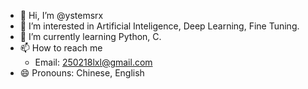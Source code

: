 - 👋 Hi, I’m @ystemsrx
- 👀 I’m interested in Artificial Inteligence, Deep Learning, Fine Tuning.
- 🌱 I’m currently learning Python, C.
- 📫 How to reach me
    - Email: 250218lxl@gmail.com
- 😄 Pronouns: Chinese, English

<!---
ystemsrx/ystemsrx is a ✨ special ✨ repository because its `README.md` (this file) appears on your GitHub profile.
You can click the Preview link to take a look at your changes.
--->
